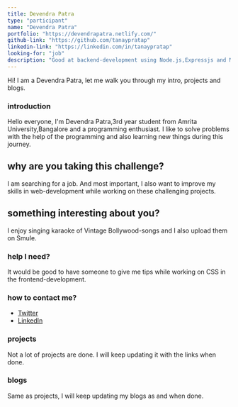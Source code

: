 ```yaml
---
title: Devendra Patra
type: "participant"
name: "Devendra Patra"
portfolio: "https://devendrapatra.netlify.com/"
github-link: "https://github.com/tanaypratap"
linkedin-link: "https://linkedin.com/in/tanaypratap"
looking-for: "job"
description: "Good at backend-development using Node.js,Expressjs and MySQL and have basic skills in the frontend."
---
```


Hi! I am a Devendra Patra, let me walk you through my intro, projects and blogs.

### introduction

Hello everyone, I'm Devendra Patra,3rd year student from Amrita University,Bangalore and a programming enthusiast. I like to solve problems with the help of the programming and also learning new things during this journey.

## why are you taking this challenge?

I am searching for a job.
And most important, I also want to improve my skills in web-development while working on these challenging projects.

## something interesting about you?

I enjoy singing karaoke of Vintage Bollywood-songs and I also upload them on Smule.

### help I need?

It would be good to have someone to give me tips while working on CSS in the frontend-development.

### how to contact me?

- [Twitter](https://twitter.com/astron99)
- [LinkedIn](https://www.linkedin.com/in/devendra-patra-j-b30525173)

### projects

Not a lot of projects are done. I will keep updating it with the links when done.

<!-- My projects:

#### binder: tinder for books

_description_ do you wish to meet people who have read the same book so that you can talk hours about the same book? Try this.

_stack_ Made in React with hooks and context. This is written in typescript. Backend is powered by Express and MongoDB.

_hosted link_ https://binder.netlify.com

_github link_ https://github.com/tanaypratap/binder

#### another project

_description_

_stack_ -->

### blogs

Same as projects, I will keep updating my blogs as and when done.

<!-- #### why I liked GraphQL over REST?

_description_ I will write something really nice here so that you feel like reading my blog.

_link_ https://dev.to/some-imaginary-link -->
